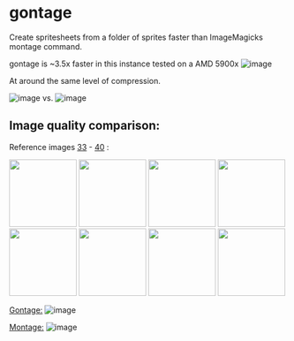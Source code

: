# gontage

Create spritesheets from a folder of sprites faster than ImageMagicks montage command.

gontage is ~3.5x faster in this instance tested on a AMD 5900x
![image](https://github.com/LeeWannacott/gontage/assets/49783296/2859f3b9-7c62-4edb-8aed-d1ff2435f942)

At around the same level of compression.

![image](https://github.com/LeeWannacott/gontage/assets/49783296/82ed22ae-4154-4041-9b7d-e3ab448f09ce)
 vs.
![image](https://github.com/LeeWannacott/gontage/assets/49783296/e6a5932e-34dd-4995-8ee6-b1d731e0d61c)

## Image quality comparison:

Reference images [33](https://github.com/LeeWannacott/gontage/blob/main/test_sprites/frame0033.png) - [40](https://github.com/LeeWannacott/gontage/blob/main/test_sprites/frame0033.png)  :
<p float="left">
  <img src="https://github.com/LeeWannacott/gontage/assets/49783296/19cbfb2c-ca0c-4b20-b423-9e578a5d63dd" width="122" />
  <img src="https://github.com/LeeWannacott/gontage/assets/49783296/4881fef6-7993-4208-9979-400257b6a987" width="122" /> 
  <img src="https://github.com/LeeWannacott/gontage/assets/49783296/1d22f816-25d6-4c8f-9b79-8f1e47108c61" width="122" />
  <img src="https://github.com/LeeWannacott/gontage/assets/49783296/876ae4e8-e3cd-4f32-a8c9-74621201cfc1" width="122" />
  <img src="https://github.com/LeeWannacott/gontage/assets/49783296/7a4cd19a-e37f-4b54-826b-34ee54086275" width="122" />
  <img src="https://github.com/LeeWannacott/gontage/assets/49783296/aa2b039c-9939-4c3e-a6ff-10b40ae571df" width="122" /> 
  <img src="https://github.com/LeeWannacott/gontage/assets/49783296/8acde031-74f7-4bf8-bee9-db78d65632ba" width="122" />
  <img src="https://github.com/LeeWannacott/gontage/assets/49783296/1582ab5f-c567-4dc1-81e0-2726092826fd" width="122" />
</p>

[Gontage:](https://github.com/LeeWannacott/gontage/blob/main/test_sprites_f187_v24_gontage.png)
![image](https://github.com/LeeWannacott/gontage/assets/49783296/ab088f53-856f-4292-b80d-61f62ac9b1f1)

[Montage:](https://github.com/LeeWannacott/gontage/blob/main/test_sprites_f187_v24_montage.png)
![image](https://github.com/LeeWannacott/gontage/assets/49783296/a2df77a0-8bfe-4c47-9cc3-64388723b1f5)


